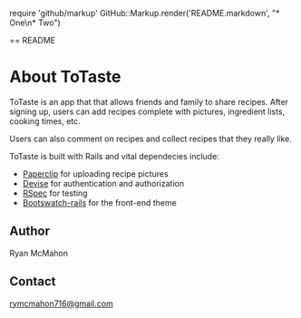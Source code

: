 require 'github/markup'
GitHub::Markup.render('README.markdown', "* One\n* Two")

== README

# About ToTaste

ToTaste is an app that that allows friends and family to share recipes. After signing up, users can add recipes complete with pictures, ingredient lists, cooking times, etc.

Users can also comment on recipes and collect recipes that they really like.

ToTaste is built with Rails and vital dependecies include: 
* [Paperclip](https://github.com/thoughtbot/paperclip) for uploading recipe pictures
* [Devise](https://github.com/plataformatec/devise) for authentication and authorization
* [RSpec](https://github.com/rspec/rspec) for testing
* [Bootswatch-rails](https://github.com/maxim/bootswatch-rails) for the front-end theme

## Author

Ryan McMahon

## Contact

rymcmahon716@gmail.com
